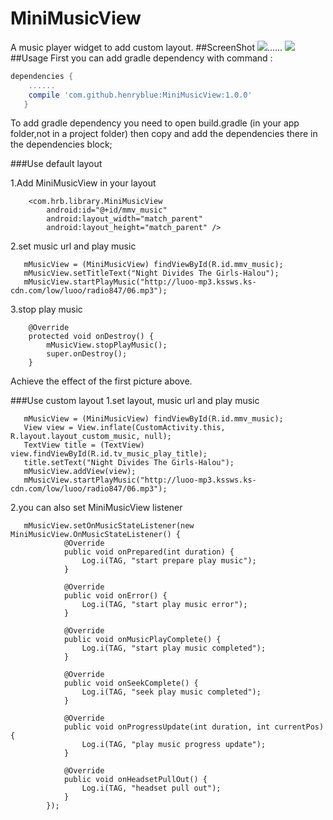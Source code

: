 # MiniMusicView
A music player widget to add custom layout.
##ScreenShot
![](https://github.com/henry-blue/MiniMusicView/raw/master/default_bg.png)......
![](https://github.com/henry-blue/MiniMusicView/raw/master/custom_bg.png)
##Usage
First you can add gradle dependency with command :
```groovy
dependencies {
    ......
    compile 'com.github.henryblue:MiniMusicView:1.0.0'
   }

```
To add gradle dependency you need to open build.gradle (in your app folder,not in a project folder) then copy and add the dependencies there in the dependencies block;

###Use default layout

1.Add MiniMusicView in your layout
```
    <com.hrb.library.MiniMusicView
        android:id="@+id/mmv_music"
        android:layout_width="match_parent"
        android:layout_height="match_parent" />
```
2.set music url and play music
```
   mMusicView = (MiniMusicView) findViewById(R.id.mmv_music);
   mMusicView.setTitleText("Night Divides The Girls-Halou");
   mMusicView.startPlayMusic("http://luoo-mp3.kssws.ks-cdn.com/low/luoo/radio847/06.mp3");
```
3.stop play music
```
    @Override
    protected void onDestroy() {
        mMusicView.stopPlayMusic();
        super.onDestroy();
    }
```
Achieve the effect of the first picture above.

###Use custom layout
1.set layout, music url and play music
```
   mMusicView = (MiniMusicView) findViewById(R.id.mmv_music);
   View view = View.inflate(CustomActivity.this, R.layout.layout_custom_music, null);
   TextView title = (TextView) view.findViewById(R.id.tv_music_play_title);
   title.setText("Night Divides The Girls-Halou");
   mMusicView.addView(view);
   mMusicView.startPlayMusic("http://luoo-mp3.kssws.ks-cdn.com/low/luoo/radio847/06.mp3");
```
2.you can also set MiniMusicView listener
```
   mMusicView.setOnMusicStateListener(new MiniMusicView.OnMusicStateListener() {
            @Override
            public void onPrepared(int duration) {
                Log.i(TAG, "start prepare play music");
            }

            @Override
            public void onError() {
                Log.i(TAG, "start play music error");
            }

            @Override
            public void onMusicPlayComplete() {
                Log.i(TAG, "start play music completed");
            }

            @Override
            public void onSeekComplete() {
                Log.i(TAG, "seek play music completed");
            }

            @Override
            public void onProgressUpdate(int duration, int currentPos) {
                Log.i(TAG, "play music progress update");
            }

            @Override
            public void onHeadsetPullOut() {
                Log.i(TAG, "headset pull out");
            }
        });
```
